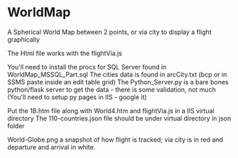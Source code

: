 # WorldMap
A Spherical World Map between 2 points, or via city to display a flight graphically

The Html file works with the flightVia.js 

You'll need to install the procs for SQL Server found in WorldMap_MSSQL_Part.sql
The cities data is found in arcCity.txt (bcp or in SSMS paste inside an edit table grid)
The Python_Server.py is a bare bones python/flask server to get the data - there is some validation, not much
(You'll need to setup py pages in IIS - google it)

Put the 1B.htm file along with World4.htm and flightVia.js in a IIS virtual directory
The 110-countries.json file should be under virtual directory in json folder

World-Globe.png a snapshot of how flight is tracked; via city is in red and departure and arrival in white.





